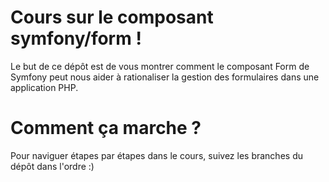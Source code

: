 # Cours sur le composant symfony/form !

Le but de ce dépôt est de vous montrer comment le composant Form de Symfony peut nous aider à rationaliser la gestion des formulaires dans une application PHP.

# Comment ça marche ?

Pour naviguer étapes par étapes dans le cours, suivez les branches du dépôt dans l'ordre :)
